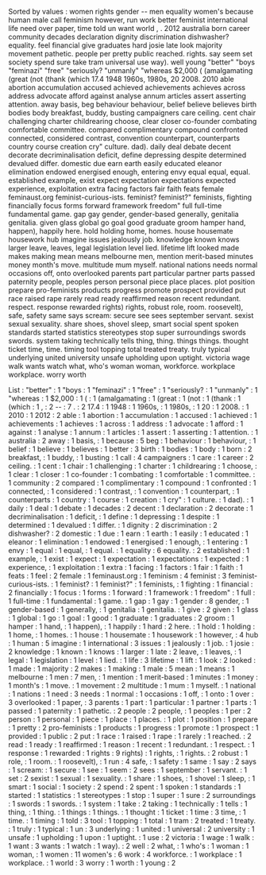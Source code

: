 Sorted by values :
women rights gender -- men equality women's because human male call feminism however, run work better feminist international life need over paper, time told un want world , . 2012 australia born career community decades declaration dignity discrimination dishwasher? equality. feel financial give graduates hard josie late look majority movement pathetic. people per pretty public reached. rights. say seem set society spend sure take tram universal use way). well young "better" "boys "feminazi" "free" "seriously? "unmanly" "whereas $2,000 ( (amalgamating (great (not (thank (which 17.4 1948 1960s, 1980s, 20 2008. 2010 able abortion accumulation accused achieved achievements achieves across address advocate afford against analyse annum articles assert asserting attention. away basis, beg behaviour behaviour, belief believe believes birth bodies body breakfast, buddy, busting campaigners care ceiling. cent chair challenging charter childrearing choose, clear closer co-founder combating comfortable committee. compared complimentary compound confronted connected, considered contrast, convention counterpart, counterparts country course creation cry" culture. dad). daily deal debate decent decorate decriminalisation deficit, define depressing despite determined devalued differ. domestic due earn earth easily educated eleanor elimination endowed energised enough, entering envy equal equal, equal. established example, exist expect expectation expectations expected experience, exploitation extra facing factors fair faith feats female feminaust.org feminist-curious-ists. feminist? feminist?" feminists, fighting financially focus forms forward framework freedom" full full-time fundamental game. gap gay gender, gender-based generally, genitalia genitalia. given glass global go goal good graduate groom hamper hand, happen), happily here. hold holding home, homes. house housemate housework hub imagine issues jealously job. knowledge known knows larger leave, leaves, legal legislation level lied. lifetime lift looked made makes making mean means melbourne men, mention merit-based minutes money month's move. multitude mum myself. national nations needs normal occasions off, onto overlooked parents part particular partner parts passed paternity people, peoples person personal piece place places. plot position prepare pro-feminists products progress promote prospect provided put race raised rape rarely read ready reaffirmed reason recent redundant. respect. response rewarded rights) rights, robust role, room. roosevelt), safe, safety same says scream: secure see sees september servant. sexist sexual sexuality. share shoes, shovel sleep, smart social spent spoken standards started statistics stereotypes stop super surroundings swords swords. system taking technically tells thing, thing. things things. thought ticket time, time. timing tool topping total treated treaty. truly typical underlying united university unsafe upholding upon uptight. victoria wage walk wants watch what, who's woman woman, workforce. workplace workplace. worry worth 

List :
"better" : 1
"boys : 1
"feminazi" : 1
"free" : 1
"seriously? : 1
"unmanly" : 1
"whereas : 1
$2,000 : 1
( : 1
(amalgamating : 1
(great : 1
(not : 1
(thank : 1
(which : 1
, : 2
-- : 7
. : 2
17.4 : 1
1948 : 1
1960s, : 1
1980s, : 1
20 : 1
2008. : 1
2010 : 1
2012 : 2
able : 1
abortion : 1
accumulation : 1
accused : 1
achieved : 1
achievements : 1
achieves : 1
across : 1
address : 1
advocate : 1
afford : 1
against : 1
analyse : 1
annum : 1
articles : 1
assert : 1
asserting : 1
attention. : 1
australia : 2
away : 1
basis, : 1
because : 5
beg : 1
behaviour : 1
behaviour, : 1
belief : 1
believe : 1
believes : 1
better : 3
birth : 1
bodies : 1
body : 1
born : 2
breakfast, : 1
buddy, : 1
busting : 1
call : 4
campaigners : 1
care : 1
career : 2
ceiling. : 1
cent : 1
chair : 1
challenging : 1
charter : 1
childrearing : 1
choose, : 1
clear : 1
closer : 1
co-founder : 1
combating : 1
comfortable : 1
committee. : 1
community : 2
compared : 1
complimentary : 1
compound : 1
confronted : 1
connected, : 1
considered : 1
contrast, : 1
convention : 1
counterpart, : 1
counterparts : 1
country : 1
course : 1
creation : 1
cry" : 1
culture. : 1
dad). : 1
daily : 1
deal : 1
debate : 1
decades : 2
decent : 1
declaration : 2
decorate : 1
decriminalisation : 1
deficit, : 1
define : 1
depressing : 1
despite : 1
determined : 1
devalued : 1
differ. : 1
dignity : 2
discrimination : 2
dishwasher? : 2
domestic : 1
due : 1
earn : 1
earth : 1
easily : 1
educated : 1
eleanor : 1
elimination : 1
endowed : 1
energised : 1
enough, : 1
entering : 1
envy : 1
equal : 1
equal, : 1
equal. : 1
equality : 6
equality. : 2
established : 1
example, : 1
exist : 1
expect : 1
expectation : 1
expectations : 1
expected : 1
experience, : 1
exploitation : 1
extra : 1
facing : 1
factors : 1
fair : 1
faith : 1
feats : 1
feel : 2
female : 1
feminaust.org : 1
feminism : 4
feminist : 3
feminist-curious-ists. : 1
feminist? : 1
feminist?" : 1
feminists, : 1
fighting : 1
financial : 2
financially : 1
focus : 1
forms : 1
forward : 1
framework : 1
freedom" : 1
full : 1
full-time : 1
fundamental : 1
game. : 1
gap : 1
gay : 1
gender : 8
gender, : 1
gender-based : 1
generally, : 1
genitalia : 1
genitalia. : 1
give : 2
given : 1
glass : 1
global : 1
go : 1
goal : 1
good : 1
graduate : 1
graduates : 2
groom : 1
hamper : 1
hand, : 1
happen), : 1
happily : 1
hard : 2
here. : 1
hold : 1
holding : 1
home, : 1
homes. : 1
house : 1
housemate : 1
housework : 1
however, : 4
hub : 1
human : 5
imagine : 1
international : 3
issues : 1
jealously : 1
job. : 1
josie : 2
knowledge : 1
known : 1
knows : 1
larger : 1
late : 2
leave, : 1
leaves, : 1
legal : 1
legislation : 1
level : 1
lied. : 1
life : 3
lifetime : 1
lift : 1
look : 2
looked : 1
made : 1
majority : 2
makes : 1
making : 1
male : 5
mean : 1
means : 1
melbourne : 1
men : 7
men, : 1
mention : 1
merit-based : 1
minutes : 1
money : 1
month's : 1
move. : 1
movement : 2
multitude : 1
mum : 1
myself. : 1
national : 1
nations : 1
need : 3
needs : 1
normal : 1
occasions : 1
off, : 1
onto : 1
over : 3
overlooked : 1
paper, : 3
parents : 1
part : 1
particular : 1
partner : 1
parts : 1
passed : 1
paternity : 1
pathetic. : 2
people : 2
people, : 1
peoples : 1
per : 2
person : 1
personal : 1
piece : 1
place : 1
places. : 1
plot : 1
position : 1
prepare : 1
pretty : 2
pro-feminists : 1
products : 1
progress : 1
promote : 1
prospect : 1
provided : 1
public : 2
put : 1
race : 1
raised : 1
rape : 1
rarely : 1
reached. : 2
read : 1
ready : 1
reaffirmed : 1
reason : 1
recent : 1
redundant. : 1
respect. : 1
response : 1
rewarded : 1
rights : 9
rights) : 1
rights, : 1
rights. : 2
robust : 1
role, : 1
room. : 1
roosevelt), : 1
run : 4
safe, : 1
safety : 1
same : 1
say : 2
says : 1
scream: : 1
secure : 1
see : 1
seem : 2
sees : 1
september : 1
servant. : 1
set : 2
sexist : 1
sexual : 1
sexuality. : 1
share : 1
shoes, : 1
shovel : 1
sleep, : 1
smart : 1
social : 1
society : 2
spend : 2
spent : 1
spoken : 1
standards : 1
started : 1
statistics : 1
stereotypes : 1
stop : 1
super : 1
sure : 2
surroundings : 1
swords : 1
swords. : 1
system : 1
take : 2
taking : 1
technically : 1
tells : 1
thing, : 1
thing. : 1
things : 1
things. : 1
thought : 1
ticket : 1
time : 3
time, : 1
time. : 1
timing : 1
told : 3
tool : 1
topping : 1
total : 1
tram : 2
treated : 1
treaty. : 1
truly : 1
typical : 1
un : 3
underlying : 1
united : 1
universal : 2
university : 1
unsafe : 1
upholding : 1
upon : 1
uptight. : 1
use : 2
victoria : 1
wage : 1
walk : 1
want : 3
wants : 1
watch : 1
way). : 2
well : 2
what, : 1
who's : 1
woman : 1
woman, : 1
women : 11
women's : 6
work : 4
workforce. : 1
workplace : 1
workplace. : 1
world : 3
worry : 1
worth : 1
young : 2
